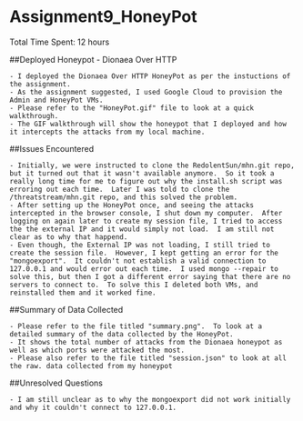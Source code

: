 # Assignment9_HoneyPot

Total Time Spent: 12 hours

##Deployed Honeypot - Dionaea Over HTTP

	- I deployed the Dionaea Over HTTP HoneyPot as per the instuctions of the assignment.
	- As the assignment suggested, I used Google Cloud to provision the Admin and HoneyPot VMs.
	- Please refer to the "HoneyPot.gif" file to look at a quick walkthrough. 
	- The GIF walkthrough will show the honeypot that I deployed and how it intercepts the attacks from my local machine.

##Issues Encountered

	- Initially, we were instructed to clone the RedolentSun/mhn.git repo, but it turned out that it wasn't available anymore.  So it took a really long time for me to figure out why the install.sh script was erroring out each time.  Later I was told to clone the /threatstream/mhn.git repo, and this solved the problem.
	- After setting up the HoneyPot once, and seeing the attacks intercepted in the browser console, I shut down my computer.  After logging on again later to create my session file, I tried to access the the external IP and it would simply not load.  I am still not clear as to why that happend.
	- Even though, the External IP was not loading, I still tried to create the session file.  However, I kept getting an error for the "mongoexport".  It couldn't not establish a valid connection to 127.0.0.1 and would error out each time.  I used mongo --repair to solve this, but then I got a different error saying that there are no servers to connect to.  To solve this I deleted both VMs, and reinstalled them and it worked fine.

##Summary of Data Collected

	- Please refer to the file titled "summary.png".  To look at a detailed summary of the data collected by the HoneyPot.
	- It shows the total number of attacks from the Dionaea honeypot as well as which ports were attacked the most.
	- Please also refer to the file titled "session.json" to look at all the raw. data collected from my honeypot

##Unresolved Questions

	- I am still unclear as to why the mongoexport did not work initially and why it couldn't connect to 127.0.0.1.
	
